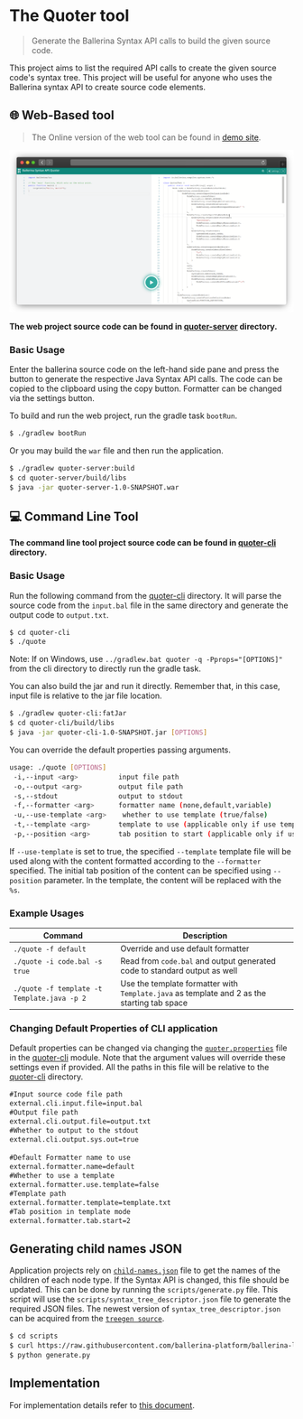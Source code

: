 # The Quoter tool

> Generate the Ballerina Syntax API calls to build the given source code.

This project aims to list the required API calls to create the given source code's syntax tree. 
This project will be useful for anyone who uses the Ballerina syntax API to create source code elements.

## 🌐 Web-Based tool

> The Online version of the web tool can be found in [demo site](http://quoter.kdsuneraavinash.me/).

![Web tool screenshot](docs/web.png)

**The web project source code can be found in [quoter-server](./quoter-server) directory.**

### Basic Usage

Enter the ballerina source code on the left-hand side pane and press the button to generate the respective Java Syntax 
API calls. The code can be copied to the clipboard using the copy button. Formatter can be changed via the settings button.

To build and run the web project, run the gradle task `bootRun`.

```bash
$ ./gradlew bootRun
```

Or you may build the `war` file and then run the application.

```bash
$ ./gradlew quoter-server:build
$ cd quoter-server/build/libs
$ java -jar quoter-server-1.0-SNAPSHOT.war
```

## 💻 Command Line Tool

**The command line tool project source code can be found in [quoter-cli](./quoter-cli) directory.**

### Basic Usage

Run the following command from the [quoter-cli](quoter-cli) directory. 
It will parse the source code from the `input.bal` file in the same directory and generate the 
output code to `output.txt`. 

```bash
$ cd quoter-cli
$ ./quote
```

Note: If on Windows, use `../gradlew.bat quoter -q -Pprops="[OPTIONS]"` from the cli directory
 to directly run the gradle task.

You can also build the jar and run it directly. 
Remember that, in this case, input file is relative to the jar file location.

```bash
$ ./gradlew quoter-cli:fatJar
$ cd quoter-cli/build/libs
$ java -jar quoter-cli-1.0-SNAPSHOT.jar [OPTIONS]
```

You can override the default properties passing arguments. 

```bash
usage: ./quote [OPTIONS]
 -i,--input <arg>          input file path
 -o,--output <arg>         output file path
 -s,--stdout               output to stdout
 -f,--formatter <arg>      formatter name (none,default,variable)
 -u,--use-template <arg>    whether to use template (true/false)
 -t,--template <arg>       template to use (applicable only if use template is true)
 -p,--position <arg>       tab position to start (applicable only if use template is true)
```

If `--use-template` is set to true, the specified `--template` template file will be used along with the content 
formatted according to the `--formatter` specified. The initial tab position of the content can be specified using `--position` 
parameter. In the template, the content will be replaced with the `%s`.

### Example Usages

| Command                                                      | Description                                                  |
| ------------------------------------------------------------ | ------------------------------------------------------------ |
| `./quote -f default`                       | Override and use default formatter                           |
| `./quote -i code.bal -s true`              | Read from `code.bal` and output generated code to standard output as well |
| `./quote -f template -t Template.java -p 2`| Use the template formatter with `Template.java` as template and 2 as the starting tab space |

### Changing Default Properties of CLI application

Default properties can be changed via changing the [`quoter.properties`](quoter-cli/src/main/resources/quoter.properties) file
in the [quoter-cli](quoter-cli) module. 
Note that the argument values will override these settings even if provided. All the paths in this file will be 
relative to the [quoter-cli](quoter-cli) directory.

```properties
#Input source code file path
external.cli.input.file=input.bal
#Output file path
external.cli.output.file=output.txt
#Whether to output to the stdout
external.cli.output.sys.out=true

#Default Formatter name to use
external.formatter.name=default
#Whether to use a template
external.formatter.use.template=false
#Template path
external.formatter.template=template.txt
#Tab position in template mode
external.formatter.tab.start=2
```

## Generating child names JSON

Application projects rely on [`child-names.json`](quoter/src/main/resources/quoter.properties) file to get the names of the children 
of each node type. If the Syntax API is changed, this file should be updated.
 This can be done by running the `scripts/generate.py` file. This script will use the 
 `scripts/syntax_tree_descriptor.json` file to generate the required JSON files. 
 The newest version of `syntax_tree_descriptor.json` can be acquired from the 
 [`treegen source`](https://github.com/ballerina-platform/ballerina-lang/blob/master/compiler/ballerina-treegen/src/main/resources/syntax_tree_descriptor.json).

```bash
$ cd scripts
$ curl https://raw.githubusercontent.com/ballerina-platform/ballerina-lang/master/compiler/ballerina-treegen/src/main/resources/syntax_tree_descriptor.json -o syntax_tree_descriptor.json -s
$ python generate.py
```

## Implementation

For implementation details refer to [this document](docs/README.md).
